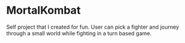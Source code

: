 # MortalKombat
Self project that I created for fun. User can pick a fighter and journey through a small world while fighting in a turn based game.
